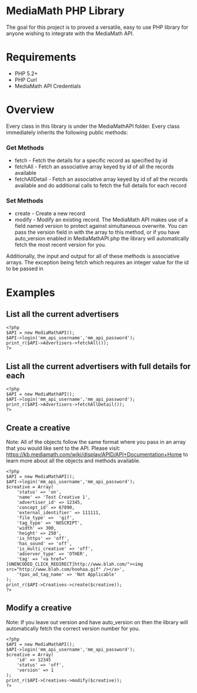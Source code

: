 # MediaMath PHP Library

The goal for this project is to proved a versatile, easy to use PHP library for
anyone wishing to integrate with the MediaMath API.

# Requirements

* PHP 5.2+
* PHP Curl
* MediaMath API Credentials

# Overview

Every class in this library is under the MediaMathAPI folder. Every class immediately inherits the following
public methods:

### Get Methods

* fetch - Fetch the details for a specific record as specified by id
* fetchAll - Fetch an associative array keyed by id of all the records available
* fetchAllDetail - Fetch an associative array keyed by id of all the records available and do additional calls to fetch the full details for each record

### Set Methods

* create - Create a new record
* modify - Modify an existing record. The MediaMath API makes use of a field named version to protect against simultaneous overwrite. You can pass the version field in with the array to this method, or if you have auto_version enabled in MediaMathAPI.php the library will automatically fetch the most recent version for you.

Additionally, the input and output for all of these methods is associative arrays. The exception being fetch which requires an integer value for the id to be passed in

# Examples

List all the current advertisers
--------------------------------

    <?php
    $API = new MediaMathAPI();
    $API->login('mm_api_username','mm_api_password');
    print_r($API->Advertisers->fetchAll());
    ?>

List all the current advertisers with full details for each
-----------------------------------------------------------

    <?php
    $API = new MediaMathAPI();
    $API->login('mm_api_username','mm_api_password');
    print_r($API->Advertisers->fetchAllDetail());
    ?>

Create a creative
-----------------

Note: All of the objects follow the same format where you pass in an array that you
would like sent to the API. Please visit: https://kb.mediamath.com/wiki/display/APID/API+Documentation+Home
to learn more about all the objects and methods available.

    <?php
    $API = new MediaMathAPI();
    $API->login('mm_api_username','mm_api_password');
    $creative = Array(
        'status' => 'on',
        'name' => 'Test Creative 1',
        'advertiser_id' => 12345,
        'concept_id' => 67890,
        'external_identifier' => 111111,
        'file_type' =>  'gif',
        'tag_type' => 'NOSCRIPT',
        'width' => 300,
        'height' => 250',
        'is_https' => 'off',
        'has_sound' => 'off',
        'is_multi_creative' => 'off',
        'adserver_type' => 'OTHER',
        'tag' => '<a href="[UNENCODED_CLICK_REDIRECT]http://www.blah.com/"><img src="http://www.blah.com/hoohaa.gif" /></a>',
        'tpas_ad_tag_name' => 'Not Applicable'
    );
    print_r($API->Creatives->create($creative));
    ?>

Modify a creative
-----------------

Note: If you leave out version and have auto_version on then the library will automatically fetch
the correct version number for you.

    <?php
    $API = new MediaMathAPI();
    $API->login('mm_api_username','mm_api_password');
    $creative = Array(
        'id' => 12345
        'status' => 'off',
        'version' => 1
    );
    print_r($API->Creatives->modify($creative));
    ?>